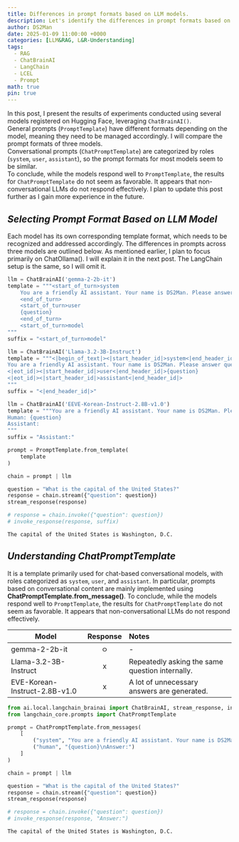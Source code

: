 ```yaml
---
title: Differences in prompt formats based on LLM models.
description: Let's identify the differences in prompt formats based on LLM models.
author: DS2Man
date: 2025-01-09 11:00:00 +0000
categories: [LLM&RAG, L&R-Understanding]
tags:
  - RAG
  - ChatBrainAI
  - LangChain
  - LCEL
  - Prompt
math: true
pin: true
---
```


In this post, I present the results of experiments conducted using several models registered on Hugging Face, leveraging `ChatBrainAI()`.   
General prompts (`PromptTemplate`) have different formats depending on the model, meaning they need to be managed accordingly. I will compare the prompt formats of three models.  
Conversational prompts (`ChatPromptTemplate`) are categorized by roles (`system`, `user`, `assistant`), so the prompt formats for most models seem to be similar.  
To conclude, while the models respond well to `PromptTemplate`, the results for `ChatPromptTemplate` do not seem as favorable. It appears that non-conversational LLMs do not respond effectively. I plan to update this post further as I gain more experience in the future.

<!--
이번 글에서는 ChatBrainAI()을 활용해서 허깅페이스에 등록된 몇가지 모델을 가지고 실험한 결과입니다.
일반형 프롬프트(PromptTemplate)는 모델에 따라 포멧이 다릅니다. 즉 모델에 따라서 관리될 필요가 있습니다. 3모델에 대해서 Prompt Format을 비교해보겠습니다.
대화형 프롬프트(ChatPromptTemplate)는 Role 구분(system, user, assistant)되어 있습니다.  그래서 대부분의 모델의 Prompt Format이 유사한 거 같습니다.
결론적으로 이야기 하면 PromptTemplate에는 잘 응답하나, ChatPromptTemplate의 경우에는 답변의 결과가 좋은 것 같지 않습니다. 
대화형 LLM이 아닌 모델이 응답을 잘 안하는 거 같은데, 향후 경험이 쌓이면 해당 글은 업데이트를 추가적으로 할 예정입니다.
-->

## *Selecting Prompt Format Based on LLM Model*

Each model has its own corresponding template format, which needs to be recognized and addressed accordingly. The differences in prompts across three models are outlined below. As mentioned earlier, I plan to focus primarily on ChatOllama(). I will explain it in the next post. The LangChain setup is the same, so I will omit it.
 
<!--
모델에 맞는 Template Format이 존재함. 이것을 인지하고 대응해줘야합니다. 3가지 모델에 따른 Prompt 차이점은 아래와 같습니다. 앞서 말한것처럼 저는 ChatOllama() 위주로 사용할 예정입니다 (다음 글에서 설명할께요). LangChain 구성은 동일하므로 생략할께요.
-->

~~~python
llm = ChatBrainAI('gemma-2-2b-it')
template = """<start_of_turn>system
    You are a friendly AI assistant. Your name is DS2Man. Please answer questions briefly.
    <end_of_turn>
    <start_of_turn>user
    {question}
    <end_of_turn>
    <start_of_turn>model
"""
suffix = "<start_of_turn>model"

llm = ChatBrainAI('Llama-3.2-3B-Instruct')
template = """<|begin_of_text|><|start_header_id|>system<|end_header_id|>
You are a friendly AI assistant. Your name is DS2Man. Please answer questions briefly.
<|eot_id|><|start_header_id|>user<|end_header_id|>{question}
<|eot_id|><|start_header_id|>assistant<|end_header_id|>
"""
suffix = "<|end_header_id|>"

llm = ChatBrainAI('EEVE-Korean-Instruct-2.8B-v1.0')
template = """You are a friendly AI assistant. Your name is DS2Man. Please answer questions briefly.
Human: {question}
Assistant:
"""
suffix = "Assistant:"
~~~

~~~python
prompt = PromptTemplate.from_template(
    template
) 

chain = prompt | llm

question = "What is the capital of the United States?"
response = chain.stream({"question": question})
stream_response(response)

# response = chain.invoke({"question": question})
# invoke_response(response, suffix)
~~~

```
The capital of the United States is Washington, D.C.
```


## *Understanding ChatPromptTemplate*

It is a template primarily used for chat-based conversational models, with roles categorized as `system`, `user`, and `assistant`. In particular, prompts based on conversational content are mainly implemented using **ChatPromptTemplate.from_message()**. To conclude, while the models respond well to `PromptTemplate`, the results for `ChatPromptTemplate` do not seem as favorable. It appears that non-conversational LLMs do not respond effectively. 

|Model|Response|Notes|
|---|:---:|:---|
|gemma-2-2b-it|ㅇ|-|
|Llama-3.2-3B-Instruct|x|Repeatedly asking the same question internally.|
|EVE-Korean-Instruct-2.8B-v1.0|x|A lot of unnecessary answers are generated.|

<!--
채팅 기반 대화형 모델에 주요 사용되는 템플릿입니다. Role 구분(system, user, assistant)되어 있습니다. 특히 대화 내용을 기반으로 한 Prompt 구현은 ChatPromptTemplate.from_message() 로 주로 합니다. 
-->

~~~python
from ai.local.langchain_brainai import ChatBrainAI, stream_response, invoke_response
from langchain_core.prompts import ChatPromptTemplate

prompt = ChatPromptTemplate.from_messages(
    [
        ("system", "You are a friendly AI assistant. Your name is DS2Man. Please answer questions briefly."),
        ("human", "{question}\nAnswer:")
    ]
)

chain = prompt | llm

question = "What is the capital of the United States?"
response = chain.stream({"question": question})
stream_response(response)

# response = chain.invoke({"question": question})
# invoke_response(response, "Answer:")
~~~

```
The capital of the United States is Washington, D.C.
```